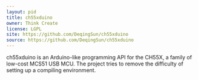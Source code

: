 ```yaml
---
layout: pid
title: ch55xduino
owner: Think Create
license: LGPL
site: https://github.com/DeqingSun/ch55xduino
source: https://github.com/DeqingSun/ch55xduino
---
```

ch55xduino is an Arduino-like programming API for the CH55X, a family of low-cost MCS51 USB MCU. The project tries to remove the difficulty of setting up a compiling environment. 